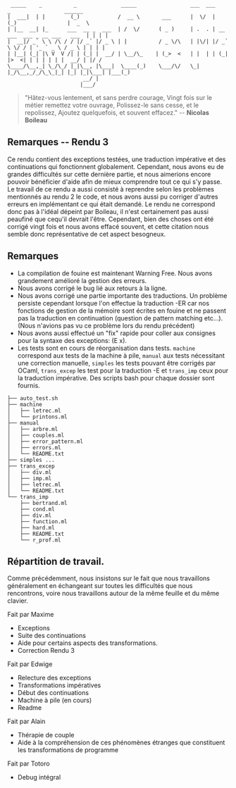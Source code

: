 ```
 _____    _          _              _____                 ___  ___           _                 ______
|  ___|  | |        (_)            /  __ \       ___      |  \/  |          (_)                |  _  \
| |__  __| |_      ___  __ _  ___  | /  \/      ( _ )     | .  . | __ ___  ___ _ __ ___   ___  | | | |
|  __|/ _` \ \ /\ / / |/ _` |/ _ \ | |          / _ \/\   | |\/| |/ _` \ \/ / | '_ ` _ \ / _ \ | | | |
| |__| (_| |\ V  V /| | (_| |  __/ | \__/\_    | (_>  <   | |  | | (_| |>  <| | | | | | |  __/ | |/ /
\____/\__,_| \_/\_/ |_|\__, |\___|  \____(_)    \___/\/   \_|  |_/\__,_/_/\_\_|_| |_| |_|\___| |___(_)
                        __/ |
                       |___/
```

> "Hâtez-vous lentement, et sans perdre courage,
Vingt fois sur le métier remettez votre ouvrage,
Polissez-le sans cesse, et le repolissez,
Ajoutez quelquefois, et souvent effacez." -- __Nicolas Boileau__



## Remarques -- Rendu 3

Ce rendu contient des exceptions testées, une traduction impérative et des continuations qui fonctionnent globalement. Cependant, nous avons eu de grandes difficultés sur cette dernière partie, et nous aimerions encore pouvoir bénéficier d'aide afin de mieux comprendre tout ce qui s'y passe.
Le travail de ce rendu a aussi consisté à reprendre selon les problèmes mentionnés au rendu 2 le code, et nous avons aussi pu corriger d'autres erreurs en implémentant ce qui était demandé.
Le rendu ne correspond donc pas à l'idéal dépeint par Boileau, il n'est certainement pas aussi peaufiné que cequ'il devrait l'être. Cependant, bien des choses ont été corrigé vingt fois et nous avons effacé souvent, et cette citation nous semble donc représentative de cet aspect besogneux.


## Remarques
- La compilation de fouine est maintenant Warning Free. Nous avons grandement amélioré la gestion des erreurs.
- Nous avons corrigé le bug lié aux retours à la ligne.
- Nous avons corrigé une partie importante des traductions. Un problème persiste cependant lorsque l'on effectue la traduction -ER car nos fonctions de gestion de la mémoire sont écrites en fouine et ne passent pas la traduction en continuation (question de pattern matching etc...). (Nous n'avions pas vu ce problème lors du rendu précédent)
- Nous avons aussi effectué un "fix" rapide pour coller aux consignes pour la syntaxe des exceptions: (E x).
- Les tests sont en cours de réorganisation dans tests. `machine` correspond aux tests de la machine à pile, `manual` aux tests nécessitant une correction manuelle, `simples` les tests pouvant être corrigés par OCaml, `trans_excep` les test pour la traduction -E et `trans_imp` ceux pour la traduction impérative. Des scripts bash pour chaque dossier sont fournis.

```
├── auto_test.sh
├── machine
│   ├── letrec.ml
│   └── printons.ml
├── manual
│   ├── arbre.ml
│   ├── couples.ml
│   ├── error_pattern.ml
│   ├── errors.ml
│   └── README.txt
├── simples ...
├── trans_excep
│   ├── div.ml
│   ├── imp.ml
│   ├── letrec.ml
│   └── README.txt
└── trans_imp
    ├── bertrand.ml
    ├── cond.ml
    ├── div.ml
    ├── function.ml
    ├── hard.ml
    ├── README.txt
    └── r_prof.ml
```


## Répartition de travail.

Comme précédemment, nous insistons sur le fait que nous travaillons généralement en échangeant sur toutes les difficultés que nous rencontrons, voire nous travaillons autour de la même feuille et du même clavier.

Fait par Maxime
- Exceptions
- Suite des continuations
- Aide pour certains aspects des transformations.
- Correction Rendu 3

Fait par Edwige
- Relecture des exceptions
- Transformations impératives
- Début des continuations
- Machine à pile (en cours)
- Readme

Fait par Alain
- Thérapie de couple
- Aide à la compréhension de ces phénomènes étranges que constituent les transformations de programme

Fait par Totoro
- Debug intégral
